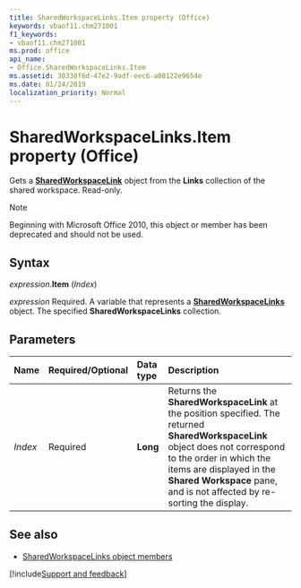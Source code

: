 ```yaml
---
title: SharedWorkspaceLinks.Item property (Office)
keywords: vbaof11.chm271001
f1_keywords:
- vbaof11.chm271001
ms.prod: office
api_name:
- Office.SharedWorkspaceLinks.Item
ms.assetid: 30338f6d-47e2-9adf-eec6-a08122e9654e
ms.date: 01/24/2019
localization_priority: Normal
---
```



# SharedWorkspaceLinks.Item property (Office)

Gets a **[SharedWorkspaceLink](Office.SharedWorkspaceLink.md)** object from the **Links** collection of the shared workspace. Read-only.

> [!NOTE] 
> Beginning with Microsoft Office 2010, this object or member has been deprecated and should not be used.


## Syntax

_expression_.**Item** (_Index_)

_expression_ Required. A variable that represents a **[SharedWorkspaceLinks](Office.SharedWorkspaceLinks.md)** object. The specified **SharedWorkspaceLinks** collection.


## Parameters

|Name|Required/Optional|Data type|Description|
|:-----|:-----|:-----|:-----|
| _Index_|Required|**Long**|Returns the **SharedWorkspaceLink** at the position specified. The returned **SharedWorkspaceLink** object does not correspond to the order in which the items are displayed in the **Shared Workspace** pane, and is not affected by re-sorting the display.|

## See also

- [SharedWorkspaceLinks object members](overview/Library-Reference/sharedworkspacelinks-members-office.md)



[!include[Support and feedback](~/includes/feedback-boilerplate.md)]